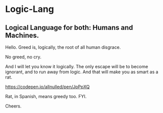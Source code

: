 # Logic-Lang

## Logical Language for both: Humans and Machines.

Hello. Greed is, logically, the root of all human disgrace.

No greed, no cry.

And I will let you know it logically. The only escape will be to become ignorant, and to run away from logic. And that will make you as smart as a rat.

https://codepen.io/allnulled/pen/JpPpXQ

Rat, in Spanish, means greedy too. FYI.

Cheers.
